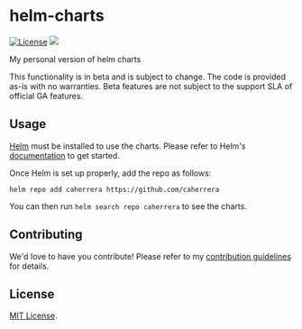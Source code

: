 # helm-charts
[![License](https://img.shields.io/badge/license-MIT-green.svg)](./LICENSE)
[![](https://github.com/caherrera/helm-charts/workflows/helm-charts%2Frelease/badge.svg?branch=master)](https://github.com/caherrera/helm-charts/actions)

My personal version of helm charts

This functionality is in beta and is subject to change. The code is provided as-is with no warranties. Beta features are not subject to the support SLA of official GA features.

## Usage

[Helm](https://helm.sh) must be installed to use the charts.
Please refer to Helm's [documentation](https://helm.sh/docs/) to get started.

Once Helm is set up properly, add the repo as follows:

```console
helm repo add caherrera https://github.com/caherrera
```

You can then run `helm search repo caherrera` to see the charts.

## Contributing

We'd love to have you contribute! Please refer to my [contribution guidelines](CONTRIBUTING.md) for details.

## License

[MIT License](./LICENSE).
